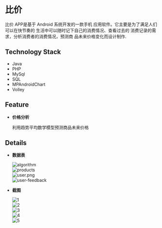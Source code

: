 # 比价
比价 APP是基于 Android 系统开发的一款手机 应用软件。它主要是为了满足人们可以在快节奏的 生活中可以随时记下自己的消费情况、查看过去的 消费记录的需求，分析消费者的消费情况，预测商 品未来价格变化而设计制作.


## Technology Stack

- Java
- PHP
- MySql
- SQL
- MPAndroidChart
- Volley 


## Feature

* **价格分析**

    利用趋势平均数学模型预测商品未来价格


## Details
* **数据表**

   ![algorithm](pic/algorithm.png)<br>
   ![products](pic/products.png)<br>
   ![user.png](pic/user.png)<br>
   ![user-feedback](pic/user-feedback.png)<br>

* **截图**

   ![1](pic/1.jpg)<br>
   ![2](pic/2.jpg)<br>
   ![3](pic/3.jpg)<br>
   ![4](pic/4.jpg)<br>
   ![5](pic/5.jpg)<br>
